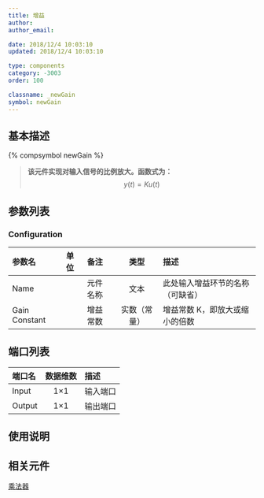 ```yaml
---
title: 增益
author:
author_email:

date: 2018/12/4 10:03:10
updated: 2018/12/4 10:03:10

type: components
category: -3003
order: 100

classname: _newGain
symbol: newGain
---
```


## 基本描述

{% compsymbol newGain %}

> **该元件实现对输入信号的比例放大。函数式为：** 
> $$y(t) = Ku(t)$$

## 参数列表

### Configuration

| 参数名        | 单位 | 备注     |     类型     | 描述                             |
| :------------ | :--- | :------- | :----------: | :------------------------------- |
| Name          |      | 元件名称 |     文本     | 此处输入增益环节的名称（可缺省） |
| Gain Constant |      | 增益常数 | 实数（常量） | 增益常数 K，即放大或缩小的倍数   |

## 端口列表

| 端口名 | 数据维数 | 描述     |
| :----- | :------: | :------- |
| Input  |   1×1    | 输入端口 |
| Output |   1×1    | 输出端口 |

## 使用说明

## 相关元件

[乘法器](comp_newMultiply.md)
